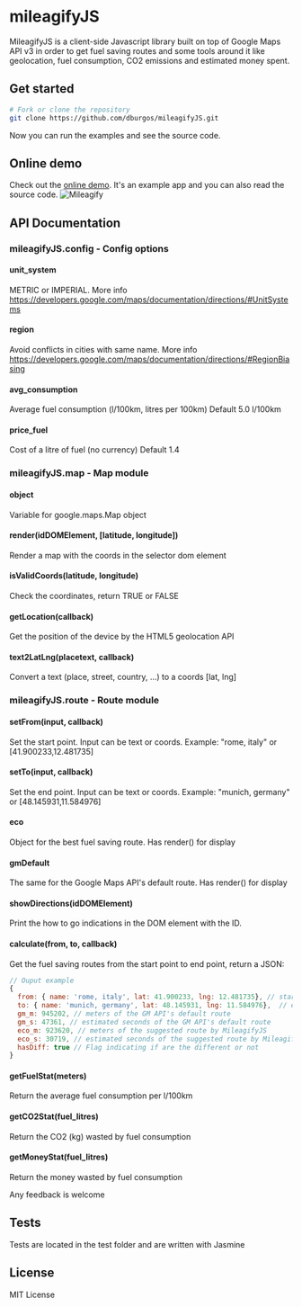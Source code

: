 # mileagifyJS
MileagifyJS is a client-side Javascript library built on top of Google Maps API v3 in order to get fuel saving routes and some tools around it like geolocation, fuel consumption, CO2 emissions and estimated money spent.

## Get started
```bash
# Fork or clone the repository
git clone https://github.com/dburgos/mileagifyJS.git
```
Now you can run the examples and see the source code.

## Online demo
Check out the [online demo](http://davidburgosonline.com/mileagify). It's an example app and you can also read the source code.
![Mileagify](http://davidburgosonline.com/wp-content/uploads/2012/10/mileagify_routing_app.jpg)

## API Documentation
### mileagifyJS.config - Config options
#### unit_system 
METRIC or IMPERIAL. More info https://developers.google.com/maps/documentation/directions/#UnitSystems
#### region
Avoid conflicts in cities with same name. More info https://developers.google.com/maps/documentation/directions/#RegionBiasing
#### avg_consumption
Average fuel consumption (l/100km, litres per 100km) Default 5.0 l/100km
#### price_fuel
Cost of a litre of fuel (no currency) Default 1.4

### mileagifyJS.map - Map module
#### object 
Variable for google.maps.Map object
#### render(idDOMElement, [latitude, longitude])
Render a map with the coords in the selector dom element
#### isValidCoords(latitude, longitude)
Check the coordinates, return TRUE or FALSE
#### getLocation(callback)
Get the position of the device by the HTML5 geolocation API
#### text2LatLng(placetext, callback)
Convert a text (place, street, country, ...) to a coords [lat, lng]

### mileagifyJS.route - Route module
#### setFrom(input, callback) 
Set the start point. Input can be text or coords. Example: "rome, italy" or [41.900233,12.481735]
#### setTo(input, callback) 
Set the end point. Input can be text or coords. Example: "munich, germany" or [48.145931,11.584976]
#### eco
Object for the best fuel saving route. Has render() for display
#### gmDefault
The same for the Google Maps API's default route. Has render() for display
#### showDirections(idDOMElement)
Print the how to go indications in the DOM element with the ID.
#### calculate(from, to, callback)
Get the fuel saving routes from the start point to end point, return a JSON:
```javascript
// Ouput example
{
  from: { name: 'rome, italy', lat: 41.900233, lng: 12.481735}, // start point data
  to: { name: 'munich, germany', lat: 48.145931, lng: 11.584976},  // end point data
  gm_m: 945202, // meters of the GM API's default route
  gm_s: 47361, // estimated seconds of the GM API's default route
  eco_m: 923620, // meters of the suggested route by MileagifyJS
  eco_s: 30719, // estimated seconds of the suggested route by MileagifyJS
  hasDiff: true // Flag indicating if are the different or not
}
```
#### getFuelStat(meters)
Return the average fuel consumption per l/100km
#### getCO2Stat(fuel_litres)
Return the CO2 (kg) wasted by fuel consumption
#### getMoneyStat(fuel_litres)
Return the money wasted by fuel consumption


Any feedback is welcome

## Tests
Tests are located in the test folder and are written with Jasmine

## License
MIT License
